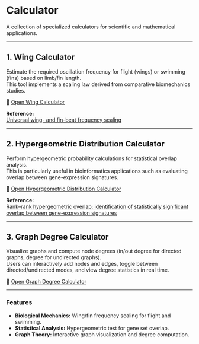 # Calculator

A collection of specialized calculators for scientific and mathematical applications.

---

## 1. Wing Calculator  
Estimate the required oscillation frequency for flight (wings) or swimming (fins) based on limb/fin length.  
This tool implements a scaling law derived from comparative biomechanics studies.  

🔗 [Open Wing Calculator](https://juan-jeffery.github.io/Caculator/Wing_Calculator/Wing_Calculator.html)  

**Reference:**  
[Universal wing- and fin-beat frequency scaling](https://journals.plos.org/plosone/article?id=10.1371%2Fjournal.pone.0303834)

---

## 2. Hypergeometric Distribution Calculator  
Perform hypergeometric probability calculations for statistical overlap analysis.  
This is particularly useful in bioinformatics applications such as evaluating overlap between gene-expression signatures.  

🔗 [Open Hypergeometric Distribution Calculator](https://juan-jeffery.github.io/Caculator/Hypergeometric_distribution_Calculator/Hypergeometric_distribution_Calculator.html)  

**Reference:**  
[Rank–rank hypergeometric overlap: identification of statistically significant overlap between gene-expression signatures](https://www.ncbi.nlm.nih.gov/pmc/articles/PMC2943622/)

---

## 3. Graph Degree Calculator  
Visualize graphs and compute node degrees (in/out degree for directed graphs, degree for undirected graphs).  
Users can interactively add nodes and edges, toggle between directed/undirected modes, and view degree statistics in real time.  

🔗 [Open Graph Degree Calculator](https://juan-jeffery.github.io/Caculator/Graph_degree_Calculator/graph-degree.html)  

---

### Features  
- **Biological Mechanics:** Wing/fin frequency scaling for flight and swimming.  
- **Statistical Analysis:** Hypergeometric test for gene set overlap.  
- **Graph Theory:** Interactive graph visualization and degree computation.  
